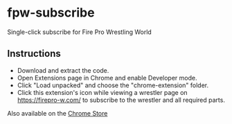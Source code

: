 # fpw-subscribe
Single-click subscribe for Fire Pro Wrestling World

## Instructions

- Download and extract the code.
- Open Extensions page in Chrome and enable Developer mode.
- Click "Load unpacked" and choose the "chrome-extension" folder.
- Click this extension's icon while viewing a wrestler page on https://firepro-w.com/ to subscribe to the wrestler and all required parts.

Also available on the [Chrome Store](https://chrome.google.com/webstore/detail/fpw-subscriber/dfmeifpfilggjmmgppkjmaiakhnpbhpc)
